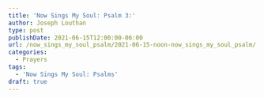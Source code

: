```yaml
---
title: 'Now Sings My Soul: Psalm 3:'
author: Joseph Louthan
type: post
publishDate: 2021-06-15T12:00:00-06:00
url: /now_sings_my_soul_psalm/2021-06-15-noon-now_sings_my_soul_psalm/
categories:
  - Prayers
tags:
  - 'Now Sings My Soul: Psalms'
draft: true
---
```

<pre>
<div style="font-variant: small-caps;">

</div>

</pre>
